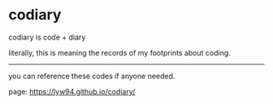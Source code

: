 # codiary

codiary is code + diary

literally, this is meaning the records of my footprints about coding.

-------------------------------------------------------------------

you can reference these codes if anyone needed.

page: https://lyw94.github.io/codiary/
